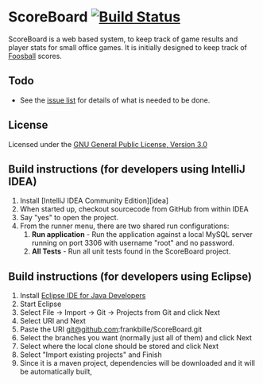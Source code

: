 ScoreBoard [![Build Status](https://secure.travis-ci.org/frankbille/ScoreBoard.png)](http://travis-ci.org/frankbille/ScoreBoard)
==========

ScoreBoard is a web based system, to keep track of game results and player stats for small office games. It is initially designed to keep track of [Foosball][foosball] scores.

Todo
----
* See the [issue list][issues] for details of what is needed to be done.

License
-------

Licensed under the [GNU General Public License, Version 3.0][license]


Build instructions (for developers using IntelliJ IDEA)
-------------------------------------------------------

 1. Install [IntelliJ IDEA Community Edition][idea]
 2. When started up, checkout sourcecode from GitHub from within IDEA
 3. Say "yes" to open the project.
 4. From the runner menu, there are two shared run configurations:
    1. __Run application__ - Run the application against a local MySQL server running on port 3306 with username "root"
       and no password.
    2. __All Tests__ - Run all unit tests found in the ScoreBoard project.


Build instructions (for developers using Eclipse)
-------------------------------------------------

 1. Install [Eclipse IDE for Java Developers][eclipse]
 2. Start Eclipse
 3. Select File -> Import -> Git -> Projects from Git and click Next
 4. Select URI and Next
 5. Paste the URI git@github.com:frankbille/ScoreBoard.git
 7. Select the branches you want (normally just all of them) and click Next
 8. Select where the local clone should be stored and click Next
 9. Select "Import existing projects" and Finish
10. Since it is a maven project, dependencies will be downloaded and
    it will be automatically built,

[foosball]: http://en.wikipedia.org/wiki/Table_football
[eclipse]: http://www.eclipse.org/downloads/
[issues]: https://github.com/frankbille/ScoreBoard/issues
[license]: http://www.gnu.org/licenses/gpl.html
